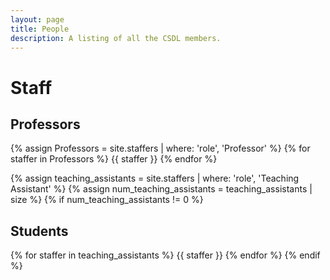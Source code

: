 ```yaml
---
layout: page
title: People
description: A listing of all the CSDL members.
---
```


# Staff

## Professors

{% assign Professors = site.staffers | where: 'role', 'Professor' %}
{% for staffer in Professors %}
{{ staffer }}
{% endfor %}

{% assign teaching_assistants = site.staffers | where: 'role', 'Teaching Assistant' %}
{% assign num_teaching_assistants = teaching_assistants | size %}
{% if num_teaching_assistants != 0 %}
## Students

{% for staffer in teaching_assistants %}
{{ staffer }}
{% endfor %}
{% endif %}
